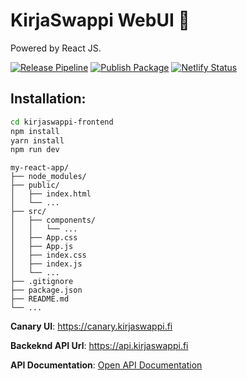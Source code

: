 # KirjaSwappi WebUI 🚀

Powered by React JS.

[![Release Pipeline](https://github.com/kirjaswappi/kirjaswappi-frontend/actions/workflows/release.yml/badge.svg)](https://github.com/kirjaswappi/kirjaswappi-frontend/actions/workflows/release.yml) [![Publish Package](https://github.com/kirjaswappi/kirjaswappi-frontend/actions/workflows/publish.yml/badge.svg)](https://github.com/kirjaswappi/kirjaswappi-frontend/actions/workflows/publish.yml) [![Netlify Status](https://api.netlify.com/api/v1/badges/01648706-95ce-47a4-965e-364ea53b5317/deploy-status)](https://app.netlify.com/sites/kirjaswappi/deploys)


## Installation:

```sh
cd kirjaswappi-frontend
npm install
yarn install
npm run dev
```

```
my-react-app/
├── node_modules/
├── public/
│   ├── index.html
│   └── ...
├── src/
│   ├── components/
│   │   └── ...
│   ├── App.css
│   ├── App.js
│   ├── index.css
│   ├── index.js
│   └── ...
├── .gitignore
├── package.json
├── README.md
└── ...
```

**Canary UI**: https://canary.kirjaswappi.fi

**Backeknd API Url**: https://api.kirjaswappi.fi

**API Documentation**: [Open API Documentation](https://api.kirjaswappi.fi/swagger-ui/index.html)
